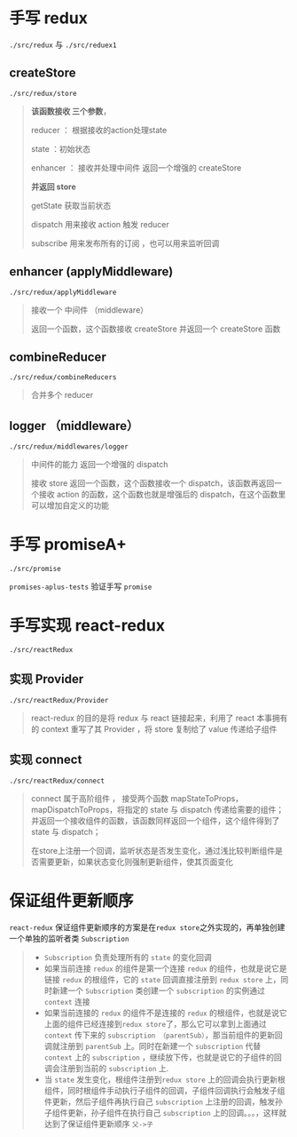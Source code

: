 # 手写 redux

`./src/redux` 与 `./src/reduex1`

## createStore

`./src/redux/store`

> **该函数接收 三个参数**，
> 
> reducer ： 根据接收的action处理state
> 
>  state ：初始状态
> 
>  enhancer ： 接收并处理中间件 返回一个增强的 createStore
> 
> **并返回 store**
> 
> getState 获取当前状态
> 
> dispatch 用来接收 action 触发 reducer 
> 
> subscribe 用来发布所有的订阅 ，也可以用来监听回调

## enhancer (applyMiddleware)

`./src/redux/applyMiddleware`


> 接收一个 中间件 （middleware）
> 
> 返回一个函数，这个函数接收 createStore 并返回一个 createStore 函数

## combineReducer

`./src/redux/combineReducers`


> 合并多个 reducer

## logger （middleware）

`./src/redux/middlewares/logger`


> 中间件的能力 返回一个增强的 dispatch
> 
> 接收 store 返回一个函数，这个函数接收一个 dispatch，该函数再返回一个接收 action 的函数，这个函数也就是增强后的 dispatch，在这个函数里可以增加自定义的功能


# 手写 promiseA+

`./src/promise`

`promises-aplus-tests` 验证手写 `promise`

# 手写实现 react-redux

`./src/reactRedux`

## 实现 Provider 

`./src/reactRedux/Provider`

> react-redux 的目的是将 redux 与 react 链接起来，利用了 react 本事拥有的 context 重写了其 Provider ，将 store 复制给了 value 传递给子组件

## 实现 connect

`./src/reactRedux/connect`

> connect 属于高阶组件 ， 接受两个函数 mapStateToProps，mapDispatchToProps，将指定的 state 与 dispatch 传递给需要的组件；并返回一个接收组件的函数，该函数同样返回一个组件，这个组件得到了 state 与 dispatch；
> 
> 在store上注册一个回调，监听状态是否发生变化，通过浅比较判断组件是否需要更新，如果状态变化则强制更新组件，使其页面变化

# 保证组件更新顺序

`react-redux` 保证组件更新顺序的方案是在`redux store`之外实现的，再单独创建一个单独的监听者类 `Subscription`

> - `Subscription` 负责处理所有的 `state` 的变化回调
> - 如果当前连接 `redux` 的组件是第一个连接 `redux` 的组件，也就是说它是链接 `redux` 的根组件，它的 `state` 回调直接注册到 `redux store` 上，同时新建一个 `Subscription` 类创建一个 `subscription` 的实例通过 `context` 连接
> - 如果当前连接的 `redux` 的组件不是连接的 `redux` 的根组件，也就是说它上面的组件已经连接到`redux store`了，那么它可以拿到上面通过 `context` 传下来的 `subscription （parentSub）`，那当前组件的更新回调就注册到 `parentSub` 上。同时在新建一个 `subscription` 代替 `context` 上的 `subscription` ，继续放下传，也就是说它的子组件的回调会注册到当前的 `subscription` 上.
> - 当 `state` 发生变化，根组件注册到`redux store` 上的回调会执行更新根组件，同时根组件手动执行子组件的回调，子组件回调执行会触发子组件更新，然后子组件再执行自己 `subscription` 上注册的回调，触发孙子组件更新，孙子组件在执行自己 `subscription` 上的回调。。。，这样就达到了保证组件更新顺序 `父->子`